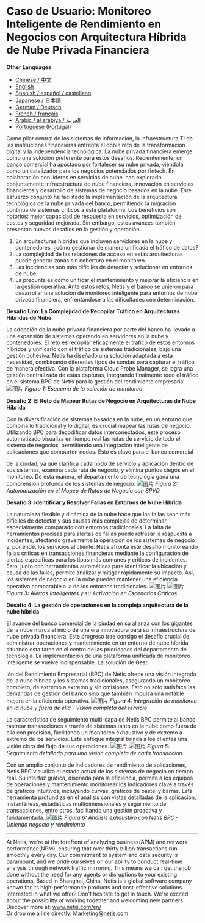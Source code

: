 # Caso de Usuario: Monitoreo Inteligente de Rendimiento en Negocios con Arquitectura Híbrida de Nube Privada Financiera


**Other Languages**

+ [Chinese / 中文](https://github.com/lvdeshuii/OverFlow/blob/main/docs/zh/Smart-Business-Performance-Monitoring-in-Financial-Private-Cloud-Hybrid-Architectures-zh.md)
+ [English](https://github.com/lvdeshuii/OverFlow/blob/main/docs/en/Smart-Business-Performance-Monitoring-in-Financial-Private-Cloud-Hybrid-Architectures-en.md)
+ [Spanish / español / castellano](https://github.com/lvdeshuii/OverFlow/blob/main/docs/es/Smart-Business-Performance-Monitoring-in-Financial-Private-Cloud-Hybrid-Architectures-es.md)
+ [Japanese / 日本語](https://github.com/lvdeshuii/OverFlow/blob/main/docs/ja/Smart-Business-Performance-Monitoring-in-Financial-Private-Cloud-Hybrid-Architectures-ja.md)
+ [German / Deutsch](https://github.com/lvdeshuii/OverFlow/blob/main/docs/de/Smart-Business-Performance-Monitoring-in-Financial-Private-Cloud-Hybrid-Architectures-de.md)
+ [French / français](https://github.com/lvdeshuii/OverFlow/blob/main/docs/fr/Smart-Business-Performance-Monitoring-in-Financial-Private-Cloud-Hybrid-Architectures-fr.md)
+ [Arabic / al arabiya / العربية](https://github.com/lvdeshuii/OverFlow/blob/main/docs/ar/Smart-Business-Performance-Monitoring-in-Financial-Private-Cloud-Hybrid-Architectures-ar.md)
+ [Portuguese (Portugal)](https://github.com/lvdeshuii/OverFlow/blob/main/docs/pt/Smart-Business-Performance-Monitoring-in-Financial-Private-Cloud-Hybrid-Architectures-pt.md)



Como pilar central de los sistemas de información, la infraestructura TI de las instituciones financieras enfrenta el doble reto de la transformación digital y la independencia tecnológica. La nube privada financiera emerge como una solución preferente para estos desafíos.
Recientemente, un banco comercial ha apostado por fortalecer su nube privada, viéndola como un catalizador para los negocios potenciados por fintech. En colaboración con líderes en servicios de nube, han explorado conjuntamente infraestructura de nube financiera, innovación en servicios financieros y desarrollo de sistemas de negocio basados en la nube. Este esfuerzo conjunto ha facilitado la implementación de la arquitectura tecnológica de la nube privada del banco, permitiendo la migración continua de sistemas críticos a esta plataforma. Los beneficios son notorios: mejor capacidad de respuesta en servicios, optimización de costes y seguridad mejorada. Sin embargo, estos avances también presentan nuevos desafíos en la gestión y operación:

1. En arquitecturas híbridas que incluyen servidores en la nube y contenedores, ¿cómo gestionar de manera unificada el tráfico de datos?
2. La complejidad de las relaciones de acceso en estas arquitecturas puede generar zonas sin cobertura en el monitoreo.
3. Las incidencias son más difíciles de detectar y solucionar en entornos de nube.
4. La pregunta es cómo unificar el mantenimiento y mejorar la eficiencia en la gestión operativa.
   Ante estos retos, Netis y el banco se unieron para desarrollar una solución de monitoreo inteligente para entornos de nube privada financiera, enfrentándose a las dificultades con determinación.

**Desafío Uno: La Complejidad de Recopilar Tráfico en Arquitecturas Híbridas de Nube**

La adopción de la nube privada financiera por parte del banco ha llevado a una expansión de sistemas operando en servidores en la nube y contenedores. El reto es recopilar eficazmente el tráfico de estos entornos híbridos y unificarlo con el tráfico de sistemas tradicionales, bajo una gestión cohesiva. Netis ha diseñado una solución adaptada a esta necesidad, combinando diferentes tipos de sondas para capturar el tráfico de manera efectiva. Con la plataforma Cloud Probe Manager, se logra una gestión centralizada de estas capturas, integrando finalmente todo el tráfico en el sistema BPC de Netis para la gestión del rendimiento empresarial.
![图片](https://mmbiz.qpic.cn/mmbiz_jpg/o672k3fsicq3aiabrR0ibCBLmsV6iae9IV8eicSYpc2jHwmXaszCfF6HXqPXXba4nFMFro0zT1qjp3Vzjz9b6vuojuw/640?wx_fmt=jpeg&wxfrom=5&wx_lazy=1&wx_co=1)
*Figura 1: Esquema de la solución de monitoreo*

**Desafío 2: El Reto de Mapear Rutas de Negocio en Arquitecturas de Nube Híbrida**

Con la diversificación de sistemas basados en la nube, en un entorno que combina lo tradicional y lo digital, es crucial mapear las rutas de negocio. Utilizando BPC para decodificar datos interconectados, este proceso automatizado visualiza en tiempo real las rutas de servicio de todo el sistema de negocios, permitiendo una integración inteligente de aplicaciones que comparten nodos. Esto es clave para el banco comercial

 de la ciudad, ya que clarifica cada nodo de servicio y aplicación dentro de sus sistemas, examina cada ruta de negocio, y elimina puntos ciegos en el monitoreo. De esta manera, el departamento de tecnología gana una comprensión profunda de los sistemas de negocio.
![图片](https://mmbiz.qpic.cn/mmbiz_jpg/o672k3fsicq3aiabrR0ibCBLmsV6iae9IV8eOnrHmIC2n9WcbibYwPFRPQPZ96KHdQiahRjibd6tGibHPuYzUFLbjV6thQ/640?wx_fmt=jpeg&wxfrom=5&wx_lazy=1&wx_co=1)
*Figura 2: Automatización en el Mapeo de Rutas de Negocio con SPVD*

**Desafío 3: Identificar y Resolver Fallas en Entornos de Nube Híbrida**

La naturaleza flexible y dinámica de la nube hace que las fallas sean más difíciles de detectar y sus causas más complejas de determinar, especialmente comparado con entornos tradicionales. La falta de herramientas precisas para alertas de fallas puede retrasar la respuesta a incidentes, afectando gravemente la operación de los sistemas de negocio y, por ende, los servicios al cliente.
Netis afronta este desafío monitoreando fallas críticas en transacciones financieras mediante la configuración de alertas específicas para los tipos más comunes y críticos de incidentes. Esto, junto con herramientas automáticas para identificar la ubicación y causa de las fallas, permite analizar y mitigar rápidamente su impacto. Así, los sistemas de negocio en la nube pueden mantener una eficiencia operativa comparable a la de los entornos tradicionales.
![图片](https://mmbiz.qpic.cn/mmbiz_jpg/o672k3fsicq3aiabrR0ibCBLmsV6iae9IV8eZ07v3TGgWRswlTmhibicHKBdZia0OPxTMQxwHORfmGqvnMiahsTTYYJUuQ/640?wx_fmt=jpeg&wxfrom=5&wx_lazy=1&wx_co=1)
![图片](https://mmbiz.qpic.cn/mmbiz_jpg/o672k3fsicq3aiabrR0ibCBLmsV6iae9IV8ePCCCibQxF2DIvaTDHkIeTTBOTJs7MPO6BooPryicOAkZSsEcEYhXd1rw/640?wx_fmt=jpeg&wxfrom=5&wx_lazy=1&wx_co=1)
*Figura 3: Alertas Inteligentes y su Activación en Escenarios Críticos*

**Desafío 4: La gestión de operaciones en la compleja arquitectura de la nube híbrida**

El avance del banco comercial de la ciudad en su alianza con los gigantes de la nube marca el inicio de una era innovadora para su infraestructura de nube privada financiera. Este progreso trae consigo el desafío crucial de administrar operaciones y mantenimiento en un entorno de nube híbrida, situando esta tarea en el centro de las prioridades del departamento de tecnología. La implementación de una plataforma unificada de monitoreo inteligente se vuelve indispensable. La solución de Gest

ión del Rendimiento Empresarial (BPC) de Netis ofrece una visión integrada de la nube híbrida y los sistemas tradicionales, asegurando un monitoreo completo, de extremo a extremo y sin omisiones. Esto no solo satisface las demandas de gestión del banco sino que también impulsa una notable mejora en la eficiencia operativa.
![图片](https://mmbiz.qpic.cn/mmbiz_jpg/o672k3fsicq3aiabrR0ibCBLmsV6iae9IV8e7XjvzyrIL4l0ibJ9MQfBgGpdOMHve9iclMQvEicNURHvY5vx8kC9agXDg/640?wx_fmt=jpeg&wxfrom=5&wx_lazy=1&wx_co=1)
*Figura 4: Integración de monitoreo en la nube y fuera de ella - Visión completa del servicio*

La característica de seguimiento multi-capa de Netis BPC permite al banco rastrear transacciones a través de sistemas tanto en la nube como fuera de ella con precisión, facilitando un monitoreo exhaustivo y de extremo a extremo de los servicios. Este enfoque integral brinda a los clientes una visión clara del flujo de sus operaciones.
![图片](https://mmbiz.qpic.cn/mmbiz_jpg/o672k3fsicq3aiabrR0ibCBLmsV6iae9IV8e2FTsia5XDYUnrfSlSbyrjmAibyuG1Dxa3Fp29w1nJXbcNoh5MAVTVVyw/640?wx_fmt=jpeg&wxfrom=5&wx_lazy=1&wx_co=1)
![图片](https://mmbiz.qpic.cn/mmbiz_jpg/o672k3fsicq3aiabrR0ibCBLmsV6iae9IV8e9mAK5j45wGqhT1bMceXP5BV6pcDiaKHv5fa0LRTib5O3VCtW49mSfMWQ/640?wx_fmt=jpeg&wxfrom=5&wx_lazy=1&wx_co=1)
*Figura 5: Seguimiento detallado para una visión completa de cada transacción*

Con un amplio conjunto de indicadores de rendimiento de aplicaciones, Netis BPC visualiza el estado actual de los sistemas de negocio en tiempo real. Su interfaz gráfica, diseñada para la eficiencia, permite a los equipos de operaciones y mantenimiento monitorear los indicadores clave a través de gráficos intuitivos, incluyendo curvas, gráficos de pastel y barras. Esta herramienta profundiza en el análisis con vistas detalladas de la aplicación, instantáneas, estadísticas multidimensionales y seguimiento de transacciones, entre otros, facilitando una gestión proactiva y fundamentada.
![图片](https://mmbiz.qpic.cn/mmbiz_jpg/o672k3fsicq3aiabrR0ibCBLmsV6iae9IV8e7mMSVibHAvuc6M4icWmYcK574PkxXfXL2ibric5mkAcF1AibM1RwWLV3HdA/640?wx_fmt=jpeg&wxfrom=5&wx_lazy=1&wx_co=1)
*Figura 6: Análisis exhaustivo con Netis BPC - Uniendo negocio y rendimiento*
***
At Netis, we're at the forefront of analyzing business(APM) and network performance(NPM), ensuring that over thirty billion transactions run smoothly every day. Our commitment to system and data security is paramount, and we pride ourselves on our ability to conduct real-time analysis through network traffic mirroring. This means we can get the job done without the need for any agents or disruptions to your existing operations. Based in Shanghai, China, Netis is a global software company known for its high-performance products and cost-effective solutions. Interested in what we offer? Don't hesitate to get in touch. We're excited about the possibility of working together and welcoming new partners.  
Discover more at: www.netis.com/en/  
Or drop me a line directly: Marketing@netis.com

